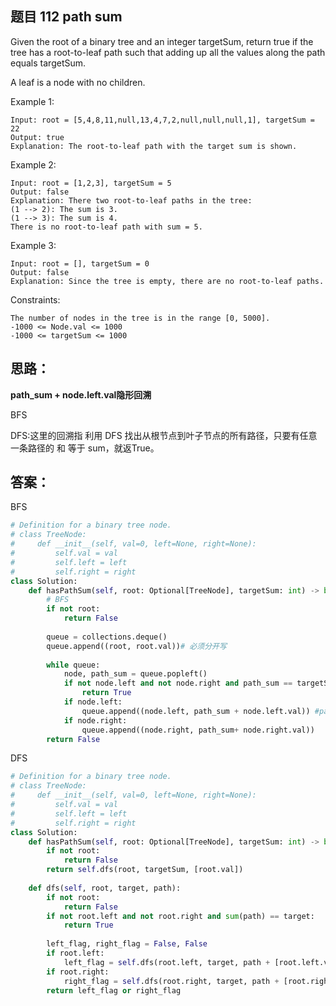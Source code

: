 ## 题目 112 path sum
Given the root of a binary tree and an integer targetSum, return true if the tree has a root-to-leaf path such that adding up all the values along the path equals targetSum.

A leaf is a node with no children.

 

Example 1:
```
Input: root = [5,4,8,11,null,13,4,7,2,null,null,null,1], targetSum = 22
Output: true
Explanation: The root-to-leaf path with the target sum is shown.
```
Example 2:
```
Input: root = [1,2,3], targetSum = 5
Output: false
Explanation: There two root-to-leaf paths in the tree:
(1 --> 2): The sum is 3.
(1 --> 3): The sum is 4.
There is no root-to-leaf path with sum = 5.
```
Example 3:
```
Input: root = [], targetSum = 0
Output: false
Explanation: Since the tree is empty, there are no root-to-leaf paths.
```
Constraints:
```
The number of nodes in the tree is in the range [0, 5000].
-1000 <= Node.val <= 1000
-1000 <= targetSum <= 1000
```
## 思路：

**path_sum + node.left.val隐形回溯**

BFS

DFS:这里的回溯指 利用 DFS 找出从根节点到叶子节点的所有路径，只要有任意一条路径的 和 等于 sum，就返True。
## 答案：
BFS
```python
# Definition for a binary tree node.
# class TreeNode:
#     def __init__(self, val=0, left=None, right=None):
#         self.val = val
#         self.left = left
#         self.right = right
class Solution:
    def hasPathSum(self, root: Optional[TreeNode], targetSum: int) -> bool:
        # BFS
        if not root:
            return False
        
        queue = collections.deque()
        queue.append((root, root.val))# 必须分开写
        
        while queue:
            node, path_sum = queue.popleft()
            if not node.left and not node.right and path_sum == targetSum:
                return True
            if node.left:
                queue.append((node.left, path_sum + node.left.val)) #path_sum + node.left.val隐形回溯
            if node.right:
                queue.append((node.right, path_sum+ node.right.val))
        return False

```
DFS
```python
# Definition for a binary tree node.
# class TreeNode:
#     def __init__(self, val=0, left=None, right=None):
#         self.val = val
#         self.left = left
#         self.right = right
class Solution:
    def hasPathSum(self, root: Optional[TreeNode], targetSum: int) -> bool:
        if not root:
            return False
        return self.dfs(root, targetSum, [root.val])
    
    def dfs(self, root, target, path):
        if not root:
            return False
        if not root.left and not root.right and sum(path) == target:
            return True
        
        left_flag, right_flag = False, False
        if root.left:
            left_flag = self.dfs(root.left, target, path + [root.left.val])
        if root.right:
            right_flag = self.dfs(root.right, target, path + [root.right.val])
        return left_flag or right_flag
```
